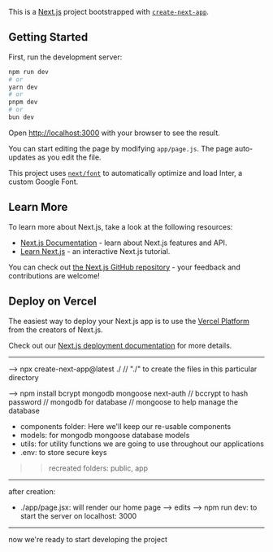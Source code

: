 This is a [Next.js](https://nextjs.org/) project bootstrapped with [`create-next-app`](https://github.com/vercel/next.js/tree/canary/packages/create-next-app).

## Getting Started

First, run the development server:

```bash
npm run dev
# or
yarn dev
# or
pnpm dev
# or
bun dev
```

Open [http://localhost:3000](http://localhost:3000) with your browser to see the result.

You can start editing the page by modifying `app/page.js`. The page auto-updates as you edit the file.

This project uses [`next/font`](https://nextjs.org/docs/basic-features/font-optimization) to automatically optimize and load Inter, a custom Google Font.

## Learn More

To learn more about Next.js, take a look at the following resources:

- [Next.js Documentation](https://nextjs.org/docs) - learn about Next.js features and API.
- [Learn Next.js](https://nextjs.org/learn) - an interactive Next.js tutorial.

You can check out [the Next.js GitHub repository](https://github.com/vercel/next.js/) - your feedback and contributions are welcome!

## Deploy on Vercel

The easiest way to deploy your Next.js app is to use the [Vercel Platform](https://vercel.com/new?utm_medium=default-template&filter=next.js&utm_source=create-next-app&utm_campaign=create-next-app-readme) from the creators of Next.js.

Check out our [Next.js deployment documentation](https://nextjs.org/docs/deployment) for more details.




---------------------------------------------------------------------------------------------------------------



--> npx create-next-app@latest ./
//  "./" to create the files in this particular directory

--> npm install bcrypt mongodb mongoose next-auth
//  bccrypt to hash password
//  mongodb for database
//  mongoose to help manage the database


- components folder: Here we'll keep our re-usable components
- models: for mongodb mongoose database models
- utils: for utility functions we are going to use throughout our applications
- .env: to store secure keys

>> recreated folders: public, app


-----------------------------------------------

after creation:

- ./app/page.jsx: will render our home page
--> edits
--> npm run dev: to start the server on localhost: 3000



-------------------------------------------------------------


now we're ready to start developing the project

